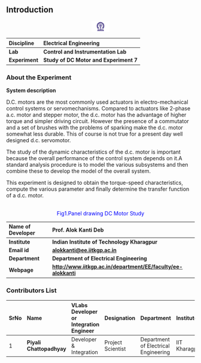 ## Introduction

<div align="center">
<img src="experiment/images/iitkgp.png" width="10%">
</div>

<b>Discipline | <b> Electrical Engineering 
:--|:--|
<b> Lab | <b> **Control and Instrumentation Lab**
<b> Experiment|     <b> **Study of DC Motor and Experiment 7**


### About the Experiment 
**System description**

D.C. motors are the most commonly used actuators in electro-mechanical control systems or servomechanisms. Compared to actuators like 2-phase a.c. motor and stepper motor, the d.c. motor has the advantage of higher torque and simpler driving circuit. However the presence of a commutator and a set of brushes with the problems of sparking make the d.c. motor somewhat less durable. This of course is not true for a present day well designed d.c. servomotor.
					
The study of the dynamic characteristics of the d.c. motor is important because the overall performance of the control system depends on it.A standard analysis procedure is to model the various subsystems and then combine these to develop the model of the overall system.

This experiment is designed to obtain the torque-speed characteristics, compute the various parameter and finally determine the transfer function of a d.c. motor.			  
			  
<div align="center">
<img class="img-fluid"  src="./images/dcpanel.png" alt="">
<figcaption style="color:blue">Fig1.Panel drawing DC Motor Study</figcaption>
</div>

<b>Name of Developer | <b> **Prof. Alok Kanti Deb**
:--|:--|
<b> Institute | <b>  **Indian Institute of Technology Kharagpur**
<b> Email id|     <b>  **alokkanti@ee.iitkgp.ac.in**
<b> Department |  **Department of Electrical Engineering**
<b>Webpage| <b> http://www.iitkgp.ac.in/department/EE/faculty/ee-alokkanti

### Contributors List

SrNo | Name | VLabs Developer or Integration Engineer | Designation | Department| Institute
:--|:--|:--|:--|:--|:--|
1 | **Piyali Chattopadhyay** | Developer & Integration | Project Scientist | Department of Electrical Engineering | IIT Kharagpur | 
